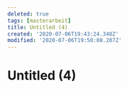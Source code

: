 ```yaml
---
deleted: true
tags: [masterarbeit]
title: Untitled (4)
created: '2020-07-06T19:43:24.348Z'
modified: '2020-07-06T19:50:08.207Z'
---
```


# Untitled (4)
